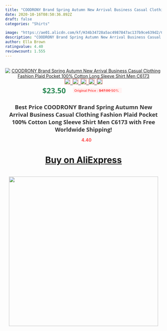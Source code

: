 ```yaml
---
title: "COODRONY Brand Spring Autumn New Arrival Business Casual Clothing Fashion Plaid Pocket 100% Cotton Long Sleeve Shirt Men C6173"
date: 2020-10-16T08:50:36.892Z
draft: false
categories: "Shirts"

image: "https://ae01.alicdn.com/kf/H34b34728a5ac4987847ac137b9ce639d2/COODRONY-Brand-Spring-Autumn-New-Arrival-Business-Casual-Clothing-Fashion-Plaid-Pocket-100-Cotton-Long-Sleeve.jpg"
description: "COODRONY Brand Spring Autumn New Arrival Business Casual Clothing Fashion Plaid Pocket 100% Cotton Long Sleeve Shirt Men C6173"
author: Ella Brown
ratingvalue: 4.40
reviewcount: 1.555
---
```

<br>
<div style="text-align: center;">
<a href="https://s.click.aliexpress.com/e/_9jHGC9" target="_blank" rel="nofollow noopener noreferrer"><img alt="COODRONY Brand Spring Autumn New Arrival Business Casual Clothing Fashion Plaid Pocket 100% Cotton Long Sleeve Shirt Men C6173" class="magnifier-image" src="https://ae01.alicdn.com/kf/H34b34728a5ac4987847ac137b9ce639d2/COODRONY-Brand-Spring-Autumn-New-Arrival-Business-Casual-Clothing-Fashion-Plaid-Pocket-100-Cotton-Long-Sleeve.jpg_640x640.jpg">
<br>
<img style="border:1px solid salmon" src="https://ae01.alicdn.com/kf/H34b34728a5ac4987847ac137b9ce639d2/COODRONY-Brand-Spring-Autumn-New-Arrival-Business-Casual-Clothing-Fashion-Plaid-Pocket-100-Cotton-Long-Sleeve.jpg_120x120.jpg">&nbsp;&nbsp;<img style="border:1px solid salmon" src="https://ae01.alicdn.com/kf/H0456670cb5b44ae8af63571f3669e579e/COODRONY-Brand-Spring-Autumn-New-Arrival-Business-Casual-Clothing-Fashion-Plaid-Pocket-100-Cotton-Long-Sleeve.jpg_120x120.jpg">&nbsp;&nbsp;<img style="border:1px solid salmon" src="https://ae01.alicdn.com/kf/H0bfd911d58e948ad8eeedefbec88cff5U/COODRONY-Brand-Spring-Autumn-New-Arrival-Business-Casual-Clothing-Fashion-Plaid-Pocket-100-Cotton-Long-Sleeve.jpg_120x120.jpg">&nbsp;&nbsp;<img style="border:1px solid salmon" src="https://ae01.alicdn.com/kf/H63bcb84d9f394a659d6307fdc76a8014s/COODRONY-Brand-Spring-Autumn-New-Arrival-Business-Casual-Clothing-Fashion-Plaid-Pocket-100-Cotton-Long-Sleeve.jpg_120x120.jpg">&nbsp;&nbsp;<img style="border:1px solid salmon" src="https://ae01.alicdn.com/kf/Hb42d96ee9095437191b156b3e6d8946bf/COODRONY-Brand-Spring-Autumn-New-Arrival-Business-Casual-Clothing-Fashion-Plaid-Pocket-100-Cotton-Long-Sleeve.jpg_120x120.jpg"></a></div><br0>
<div style="text-align: center;"><span style="background-color: white; border: 0px; box-sizing: border-box; color: seagreen; display: inline-block; font-family: &quot;open sans&quot; , &quot;arial&quot; , &quot;helvetica&quot; , sans-serif , &quot;heiti&quot;; font-size: 24px; font-stretch: inherit; font-weight: 700; line-height: inherit; margin: 0px 10px 0px 0px; padding: 0px; vertical-align: middle;">$23.50 </span>
<span style="background: rgb(255 , 241 , 241); border-radius: 3px; border: 0px; box-sizing: border-box; color: #ff4747; display: inline-block; font-family: inherit; font-size: 12px; font-stretch: inherit; font-style: inherit; font-variant: inherit; font-weight: 600; line-height: inherit; margin: 0px; padding: 2px 5px; transform: scale(0.9); vertical-align: middle;">Original Price : <b style="text-decoration: line-through;">$47.00 </b> 50%&nbsp;&nbsp;</span></div>
<h1 style="color: #333333; display: inline-block; font-family: &quot;open sans&quot; , &quot;arial&quot; , &quot;helvetica&quot; , sans-serif , &quot;heiti&quot;; font-size: 18px; font-stretch: inherit; font-weight: 700; text-align: center;">Best Price COODRONY Brand Spring Autumn New Arrival Business Casual Clothing Fashion Plaid Pocket 100% Cotton Long Sleeve Shirt Men C6173 with Free Worldwide Shipping!</h1>
<div style="color: #ff4747; text-align: center;">
<img src="https://4.bp.blogspot.com/-M0ZcTcb-5uY/XleCXlxnR4I/AAAAAAAAAEc/OrjgMkXV1oMQFaCRZj5HQwOCBcu3w1FegCPcBGAYYCw/s1600/star.png" style="height: 15px;">&nbsp;<b>4.40</b></div>
<div class="button_cont" align="center"><a class="buynow_a" href="https://s.click.aliexpress.com/e/_9jHGC9" target="_blank" rel="nofollow noopener noreferrer"><H1>Buy on AliExpress</H1></a></div><br>
<div class="separator" style="clear: both; text-align: center;">
<img src="https://lh3.googleusercontent.com/-pTy5HemUv9M/XlePHvY0dAI/AAAAAAAAAE4/0nX5iRUoIWY8eMW9Dpxeirr157OZliDIgCLcBGAsYHQ/s1600/badge.gif" width="480">
</div>
